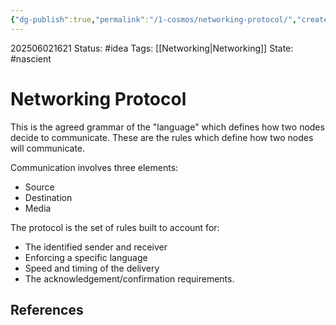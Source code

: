 ```yaml
---
{"dg-publish":true,"permalink":"/1-cosmos/networking-protocol/","created":"2025-06-02T16:21:56.305-04:00","updated":"2025-06-02T16:56:54.862-04:00"}
---
```


202506021621
Status: #idea
Tags: [[Networking\|Networking]]
State: #nascient
# Networking Protocol
This is the agreed grammar of the "language" which defines how two nodes decide to communicate. These are the rules which define how two nodes will communicate.

Communication involves three elements:
- Source
- Destination
- Media

The protocol is the set of rules built to account for:
- The identified sender and receiver
- Enforcing a specific language
- Speed and timing of the delivery
- The acknowledgement/confirmation requirements.

## References
